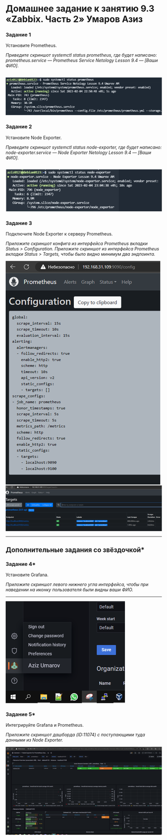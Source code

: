 # Домашнее задание к занятию 9.3 «Zabbix. Часть 2» Умаров Азиз
### Задание 1

Установите Prometheus.

*Приведите скриншот systemctl status prometheus, где будет написано: prometheus.service — Prometheus Service Netology Lesson 9.4 — [Ваши ФИО].*

![alt text](https://github.com/UmarovAM/sys-homework/blob/540963c4fe636f7b206a1088c7400f854fd67a41/%D0%97%D0%B0%D0%B4%D0%B0%D0%BD%D0%B8%D0%B5%201.PNG)
---

### Задание 2

Установите Node Exporter.

*Приведите скриншот systemctl status node-exporter, где будет написано: node-exporter.service — Node Exporter Netology Lesson 9.4 — [Ваши ФИО].*

![alt text](https://github.com/UmarovAM/sys-homework/blob/540963c4fe636f7b206a1088c7400f854fd67a41/%D0%97%D0%B0%D0%B4%D0%B0%D0%BD%D0%B8%D0%B5%202.PNG)
---

### Задание 3

Подключите Node Exporter к серверу Prometheus.

*Приложите скриншот конфига из интерфейса Prometheus вкладки Status > Configuration.*
*Приложите скриншот из интерфейса Prometheus вкладки Status > Targets, чтобы было видно минимум два эндпоинта.*

![alt text](https://github.com/UmarovAM/sys-homework/blob/540963c4fe636f7b206a1088c7400f854fd67a41/%D0%97%D0%B0%D0%B4%D0%B0%D0%BD%D0%B8%D0%B5%203.PNG)
![alt text](https://github.com/UmarovAM/sys-homework/blob/540963c4fe636f7b206a1088c7400f854fd67a41/%D0%97%D0%B0%D0%B4%D0%B0%D0%BD%D0%B8%D0%B5%203.1.PNG)

---
## Дополнительные задания со звёздочкой*

### Задание 4*

Установите Grafana.

*Приложите скриншот левого нижнего угла интерфейса, чтобы при наведении на иконку пользователя были видны ваши ФИО.*

---
![alt text](https://github.com/UmarovAM/sys-homework/blob/540963c4fe636f7b206a1088c7400f854fd67a41/%D0%97%D0%B0%D0%B4%D0%B0%D0%BD%D0%B8%D0%B5%204.PNG)
### Задание 5*

Интегрируйте Grafana и Prometheus.

*Приложите скриншот дашборда (ID:11074) с поступающими туда данными из Node Exporter.*

![alt text](https://github.com/UmarovAM/sys-homework/blob/540963c4fe636f7b206a1088c7400f854fd67a41/%D0%97%D0%B0%D0%B4%D0%B0%D0%BD%D0%B8%D0%B5%205.PNG)

